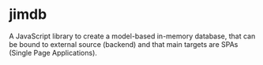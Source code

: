 jimdb
=====

A JavaScript library to create a model-based in-memory database, that can be bound to external source (backend) and that main targets are SPAs (Single Page Applications).
